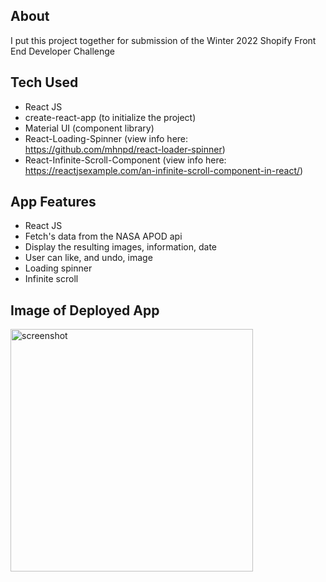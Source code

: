 <h2>About</h2>

I put this project together for submission of the Winter 2022 Shopify Front End Developer Challenge

<h2>Tech Used</h2>

- React JS
- create-react-app (to initialize the project)
- Material UI (component library)
- React-Loading-Spinner  (view info here: https://github.com/mhnpd/react-loader-spinner)
- React-Infinite-Scroll-Component  (view info here: https://reactjsexample.com/an-infinite-scroll-component-in-react/)

<h2>App Features</h2>

- React JS
- Fetch's data from the NASA APOD api
- Display the resulting images, information, date
- User can like, and undo, image
- Loading spinner
- Infinite scroll

<h2>Image of Deployed App</h2>
<img width="388" alt="screenshot" src="https://user-images.githubusercontent.com/74308960/134218528-6c8ae127-df44-47cb-827c-4ee52e09c570.PNG">
